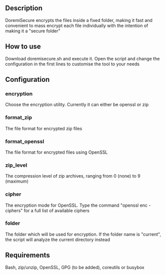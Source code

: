 ## Description
DoremiSecure encrypts the files inside a fixed folder, making it fast and convenient to mass encrypt each file individually with the intention of making it a "secure folder"

## How to use
Download doremisecure.sh and execute it. Open the script and change the configuration in the first lines to customise the tool to your needs

## Configuration
### encryption
Choose the encryption utility. Currently it can either be openssl or zip

### format_zip
The file format for encrypted zip files

### format_openssl
The file format for encrypted files using OpenSSL

### zip_level
The compression level of zip archives, ranging from 0 (none) to 9 (maximum)

### cipher
The encryption mode for OpenSSL. Type the command "openssl enc -ciphers" for a full list of available ciphers

### folder
The folder which will be used for encryption. If the folder name is "current", the script will analyze the current directory instead

## Requirements
Bash, zip/unzip, OpenSSL, GPG (to be added), coreutils or busybox
